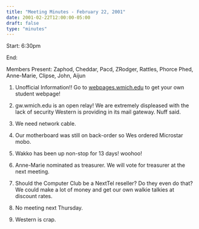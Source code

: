 ```yaml
---
title: "Meeting Minutes - February 22, 2001"
date: 2001-02-22T12:00:00-05:00
draft: false
type: "minutes"
---
```


Start: 6:30pm </p><p>
End:  </p><p>
Members Present:  Zaphod, Cheddar, Pacd, ZRodger, Rattles, Phorce Phed,  Anne-Marie, Clipse, John, Aijun </p><p>
1. Unofficial Information!!  Go to  <a href="http://webpages.wmich.edu">webpages.wmich.edu</a> to get your own  student webpage! </p><p>
2. gw.wmich.edu is an open relay!  We are extremely displeased with the lack  of security Western is providing in its mail gateway.  Nuff said. </p><p>
3. We need network cable. </p><p>
4. Our motherboard was still on back-order so Wes ordered Microstar mobo. </p><p>
5. Wakko has been up non-stop for 13 days! woohoo! </p><p>
6. Anne-Marie nominated as treasurer.  We will vote for treasurer at the next meeting. </p><p>
7. Should the Computer Club be a NextTel reseller?  Do they even do that?  We could make a lot of money and get our own walkie talkies at discount rates. </p><p>
8. No meeting next Thursday. </p><p>
9. Western is crap. </p><p>
</p>
